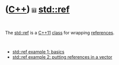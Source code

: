 



 

 

 

 

 

([C++](Cpp.md)) ![C++11](PicCpp11.png) [std::ref](CppRef.md)
==============================================================

 

The [std::ref](CppRef.md) is a [C++11](Cpp11.md) [class](CppClass.htm)
for wrapping [references](CppReference.md).

 

-   [std::ref example 1: basics](CppStdRefExample1.md)
-   [std::ref example 2: putting references in a
    vector](CppStdRefExample2.md)

 

 

 

 

 





 



